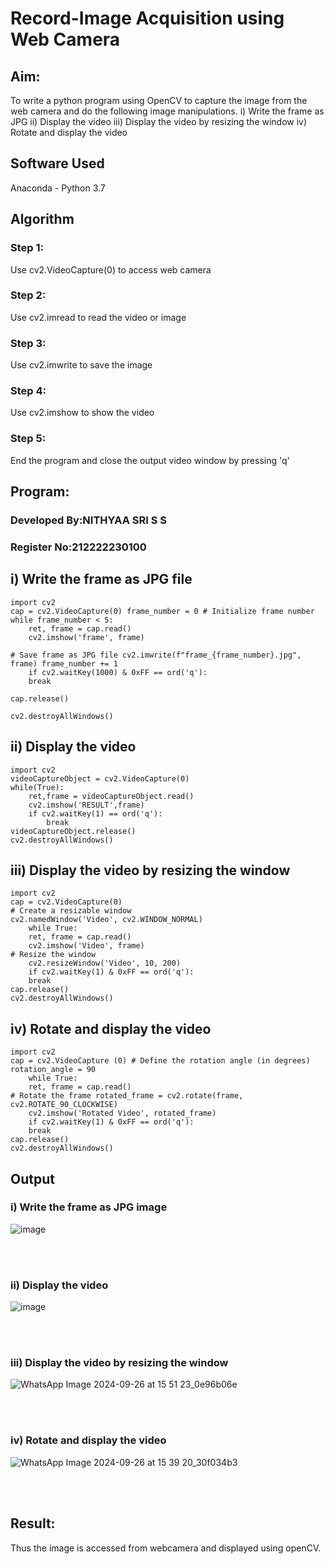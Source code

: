 # Record-Image Acquisition using Web Camera
## Aim:
 
To write a python program using OpenCV to capture the image from the web camera and do the following image manipulations.
i) Write the frame as JPG 
ii) Display the video 
iii) Display the video by resizing the window
iv) Rotate and display the video

## Software Used
Anaconda - Python 3.7
## Algorithm
### Step 1:
Use cv2.VideoCapture(0) to access web camera
<br>

### Step 2:
Use cv2.imread to read the video or image
<br>

### Step 3:
Use cv2.imwrite to save the image
<br>

### Step 4:
Use cv2.imshow to show the video
<br>

### Step 5:
End the program and close the output video window by pressing 'q'
<br>

## Program:

### Developed By:NITHYAA SRI S S
### Register No:212222230100

## i) Write the frame as JPG file
```
import cv2
cap = cv2.VideoCapture(0) frame_number = 0 # Initialize frame number
while frame_number < 5:
    ret, frame = cap.read()
    cv2.imshow('frame', frame)

# Save frame as JPG file cv2.imwrite(f"frame_{frame_number}.jpg", frame) frame_number += 1
    if cv2.waitKey(1000) & 0xFF == ord('q'):
    break

cap.release()

cv2.destroyAllWindows()  
```




## ii) Display the video
```
import cv2
videoCaptureObject = cv2.VideoCapture(0)
while(True):
    ret,frame = videoCaptureObject.read()
    cv2.imshow('RESULT',frame)
    if cv2.waitKey(1) == ord('q'):
        break
videoCaptureObject.release()
cv2.destroyAllWindows()
```




## iii) Display the video by resizing the window
```
import cv2
cap = cv2.VideoCapture(0)
# Create a resizable window
cv2.namedWindow('Video', cv2.WINDOW_NORMAL)
    while True:
    ret, frame = cap.read()
    cv2.imshow('Video', frame)
# Resize the window
    cv2.resizeWindow('Video', 10, 200)
    if cv2.waitKey(1) & 0xFF == ord('q'):
    break
cap.release()
cv2.destroyAllWindows()
```



## iv) Rotate and display the video
```
import cv2
cap = cv2.VideoCapture (0) # Define the rotation angle (in degrees) rotation_angle = 90
    while True:
    ret, frame = cap.read()
# Rotate the frame rotated_frame = cv2.rotate(frame, cv2.ROTATE_90_CLOCKWISE)
    cv2.imshow('Rotated Video', rotated_frame)
    if cv2.waitKey(1) & 0xFF == ord('q'):
    break
cap.release()
cv2.destroyAllWindows()
```
## Output

### i) Write the frame as JPG image
![image](https://github.com/user-attachments/assets/100c99fb-e52b-4e10-9aff-8bf7e054d37c)

</br>
</br>


### ii) Display the video
![image](https://github.com/user-attachments/assets/dc72a5a1-aede-4cd3-b17d-0556b5ec6de1)

</br>
</br>


### iii) Display the video by resizing the window
![WhatsApp Image 2024-09-26 at 15 51 23_0e96b06e](https://github.com/user-attachments/assets/edf63077-1f80-4b5a-98d8-b508bc6871eb)



</br>
</br>



### iv) Rotate and display the video
![WhatsApp Image 2024-09-26 at 15 39 20_30f034b3](https://github.com/user-attachments/assets/6f5251b1-2995-4b00-b132-3438635a6b32)


</br>
</br>





## Result:
Thus the image is accessed from webcamera and displayed using openCV.
